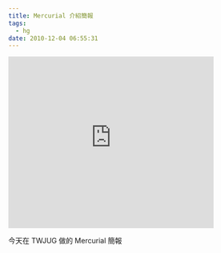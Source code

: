 ```yaml
---
title: Mercurial 介紹簡報
tags:
  - hg
date: 2010-12-04 06:55:31
---
```


<iframe src="https://docs.google.com/present/embed?id=ajkxs9k6pqxr_1104fbg5nwc6" frameborder="0" width="410" height="342"></iframe>

今天在 TWJUG 做的 Mercurial 簡報
